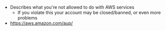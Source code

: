 - Describes what you're not allowed to do with AWS services
	- If you violate this your account may be closed/banned, or even more problems
- https://aws.amazon.com/aup/